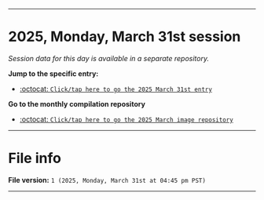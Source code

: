 
***

# 2025, Monday, March 31st session

_Session data for this day is available in a separate repository._

**Jump to the specific entry:**

- [:octocat: `Click/tap here to go the 2025 March 31st entry`](https://github.com/seanpm2001/SeansLifeArchive_Images_ModernSmurfsVillage_Y2025_V3/tree/SeansLifeArchive_ModernSmurfsVillage_Y2025_V3_Main-dev/2025/03_March/31/)

**Go to the monthly compilation repository**

- [:octocat: `Click/tap here to go the 2025 March image repository`](https://github.com/seanpm2001/SeansLifeArchive_Images_ModernSmurfsVillage_Y2025_V3/)

***

# File info

**File version:** `1 (2025, Monday, March 31st at 04:45 pm PST)`

***
